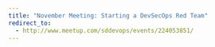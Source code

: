 ```yaml
---
title: "November Meeting: Starting a DevSecOps Red Team"
redirect_to:
  - http://www.meetup.com/sddevops/events/224053851/
---
```

